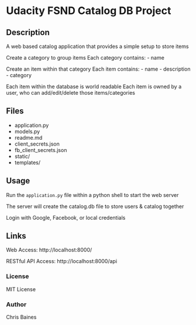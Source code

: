 # Udacity FSND Catalog DB Project

## Description
A web based catalog application that provides a simple setup to store items

Create a category to group items
	Each category contains:
		- name

Create an item within that category
	Each item contains:
		- name
		- description
		- category

Each item within the database is world readable
Each item is owned by a user, who can add/edit/delete those items/categories

## Files
- application.py
- models.py
- readme.md
- client_secrets.json
- fb_client_secrets.json
- static/
- templates/

## Usage
Run the `application.py` file within a python shell to start the web server

The server will create the catalog.db file to store users & catalog together

Login with Google, Facebook, or local credentials

## Links
Web Access: http://localhost:8000/

RESTful API Access: http://localhost:8000/api

### License
MIT License

### Author
Chris Baines